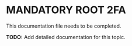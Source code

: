 # MANDATORY ROOT 2FA

This documentation file needs to be completed.

**TODO:** Add detailed documentation for this topic.
